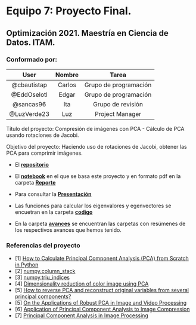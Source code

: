 # **Equipo 7: Proyecto Final.**

## Optimización 2021. Maestría en Ciencia de Datos. ITAM.

### Conformado por:

|User | Nombre|Tarea|
|:---:|:---:|:---:|
|@cbautistap| Carlos|Grupo de programación|
|@EddOselotl| Edgar|Grupo de programación|
|@sancas96| Ita|Grupo de revisión|
|@LuzVerde23| Luz|Project Manager|



Título del proyecto:
Compresión de imágenes con PCA - Cálculo de PCA usando rotaciones de Jacobi.

Objetivo del proyecto: Haciendo uso de rotaciones de Jacobi, obtener las PCA para comprimir imágenes.

- El [**repositorio**](https://github.com/LuzVerde23/proyecto-final-equipo-7) 

- El [**notebook**](https://github.com/LuzVerde23/proyecto-final-equipo-7/blob/main/notebooks/reporte_PCA.ipynb) en el que se basa este proyecto y en formato pdf en la carpeta [**Reporte**](https://drive.google.com/file/d/16dd2palOQib0kyMAVB-qk3qNl1eWPSqR/view?usp=sharing)

- Para consultar la [**Presentación**](https://slides.com/luzhernandez-3/deck-946dad#/0/3) 

- Las funciones para calcular los eigenvalores y egenvectores se encuetran en la carpeta [**codigo**](https://github.com/LuzVerde23/proyecto-final-equipo-7/tree/main/codigo)

- En la carpeta [**avances**](https://github.com/LuzVerde23/proyecto-final-equipo-7/tree/main/Avances) se encuentran las carpetas con resúmenes de los respectivos avances que hemos tenido.

### Referencias del proyecto

* [1] [How to Calculate Principal Component Analysis (PCA) from Scratch in Python](https://machinelearningmastery.com/calculate-principal-component-analysis-scratch-python/)
* [2] [numpy.column_stack](https://numpy.org/doc/stable/reference/generated/numpy.column_stack.html#numpy.column_stack)
* [3] [numpy.triu_indices](https://numpy.org/doc/stable/reference/generated/numpy.triu_indices.html)
* [4] [Dimensionality reduction of color image using PCA](https://towardsdatascience.com/dimensionality-reduction-of-a-color-photo-splitting-into-rgb-channels-using-pca-algorithm-in-python-ba01580a1118)
* [5] [How to reverse PCA and reconstruct original variables from several principal components?](https://stats.stackexchange.com/questions/229092/how-to-reverse-pca-and-reconstruct-original-variables-from-several-principal-com)
* [5] [On the Applications of Robust PCA in Image and Video Processing](https://ieeexplore.ieee.org/document/8425659)
* [6] [Application of Principal Component Analysis to Image Compression](https://www.intechopen.com/chapters/59936)
* [7] [Principal Component Analysis in Image Processing](https://www2.humusoft.cz/www/papers/tcp05/mudrova.pdf)
